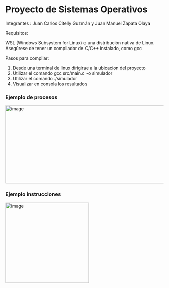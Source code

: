 # Proyecto de Sistemas Operativos

Integrantes : Juan Carlos Citelly Guzmán y Juan Manuel Zapata Olaya

Requisitos:

WSL (Windows Subsystem for Linux) o una distribución nativa de Linux. Asegúrese de tener un compilador de C/C++ instalado, como gcc


Pasos para compilar:

1. Desde una terminal de linux dirigirse a la ubicacion del proyecto
2. Utilizar el comando gcc src/main.c -o simulador
3. Utilizar el comando ./simulador
4. Visualizar en consola los resultados

### Ejemplo de procesos
<img width="602" height="248" alt="image" src="https://github.com/user-attachments/assets/d99fd01d-16f5-40e6-8add-5536635befa5" />


### Ejemplo instrucciones

<img width="265" height="255" alt="image" src="https://github.com/user-attachments/assets/d6820e8d-4290-4e15-93a7-c953f96e87fd" />

